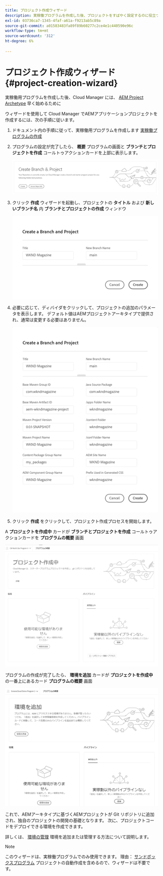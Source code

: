 ```yaml
---
title: プロジェクト作成ウィザード
description: 実稼働プログラムを作成した後、プロジェクトをすばやく設定するのに役立つプロジェクト作成ウィザードについて説明します。
exl-id: 03736ca7-1345-4faf-a61a-f9213ab5c89a
source-git-commit: a01583483fa89f89b60277c2ce4e1c440590e96c
workflow-type: tm+mt
source-wordcount: '312'
ht-degree: 6%

---
```


# プロジェクト作成ウィザード {#project-creation-wizard}

実稼働用プログラムを作成した後、Cloud Manager には、 [AEM Project Archetype](https://experienceleague.adobe.com/docs/experience-manager-core-components/using/developing/archetype/overview.html?lang=ja) 早く始めるために

ウィザードを使用して Cloud Manager でAEMアプリケーションプロジェクトを作成するには、次の手順に従います。

1. ドキュメント内の手順に従って、実稼働用プログラムを作成します [実稼働プログラムの作成](creating-production-programs.md)

1. プログラムの設定が完了したら、 **概要** プログラムの画面と **ブランチとプロジェクトを作成** コールトゥアクションカードを上部に表示します。

   ![ウィザードのコールトゥアクションケア](assets/create-wizard1.png)

1. クリック **作成** ウィザードを起動し、プロジェクトの **タイトル** および **新しいブランチ名** 内 **ブランチとプロジェクトの作成** ウィンドウ

   ![ブランチとプロジェクトの作成](assets/create-wizard2.png)

1. 必要に応じて、ディバイダをクリックして、プロジェクトの追加のパラメータを表示します。 デフォルト値はAEMプロジェクトアーキタイプで提供され、通常は変更する必要はありません。

   ![追加のプロジェクトパラメーター](assets/create-wizard5.png)

1. クリック **作成** をクリックして、プロジェクト作成プロセスを開始します。


A **プロジェクトを作成中** カードが **ブランチとプロジェクトを作成** コールトゥアクションカードを **プログラムの概要** 画面

![プロジェクト作成中](assets/create-wizard3.png)

プログラムの作成が完了したら、 **環境を追加** カードが **プロジェクトを作成中** の一番上にあるカード **プログラムの概要** 画面

![環境を追加](assets/create-wizard4.png)

これで、AEMアーキタイプに基づくAEMプロジェクトが Git リポジトリに追加され、独自のプロジェクトの開発の基礎となります。 次に、プロジェクトコードをデプロイできる環境を作成できます。

詳しくは、 [環境の管理](/help/implementing/cloud-manager/manage-environments.md) 環境を追加または管理する方法について説明します。

>[!NOTE]
>
>このウィザードは、実稼働プログラムでのみ使用できます。 理由： [サンドボックスプログラム](introduction-sandbox-programs.md#auto-creation) プロジェクトの自動作成を含めるので、ウィザードは不要です。